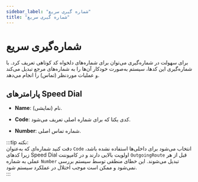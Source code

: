 ```yaml
---
sidebar_label: "شماره گیری سریع"
title: "شماره گیری سریع"
---
```



# شماره‌گیری سریع

برای سهولت در شماره‌گیری می‌توان برای شماره‌های دلخواه کد کوتاهی تعریف کرد. با شماره‌گیری این کدها، سیستم به‌صورت خودکار آن‌ها را به شماره‌های مرجع تبدیل می‌کند و عملیات موردنظر (تماس) را انجام می‌دهد.

## پارامترهای Speed Dial

- **Name**: نام (نمایشی).  

- **Code**: کدی یکتا که برای شماره اصلی تعریف می‌شود.  

- **Number**: شماره تماس اصلی.  

:::tip نکته:  
دقت کنید شماره‌ای که به‌عنوان `Code` انتخاب می‌شود برای داخلی‌ها استفاده نشده باشد، زیرا کدهای Speed Dial اولویت بالایی دارند و در کامپوننت `OutgoingRoute` قبل از هر عملی به شماره `Number` تبدیل می‌شوند. این خطای منطقی توسط سیستم بررسی نمی‌شود و ممکن است موجب اختلال در عملکرد سیستم شود.  
:::